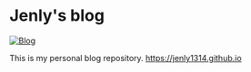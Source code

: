 # Jenly's blog
[![Blog](https://img.shields.io/badge/blog-Jenly-9932CC.svg)](https://jenly1314.github.io)

This is my personal blog repository. <a title="Jenly's blog" href="https://jenly1314.github.io" target="_blank"> https://jenly1314.github.io</a>
